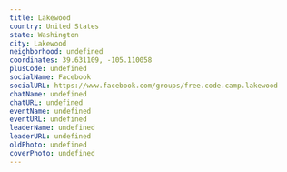 ```yaml
---
title: Lakewood
country: United States
state: Washington
city: Lakewood
neighborhood: undefined
coordinates: 39.631109, -105.110058
plusCode: undefined
socialName: Facebook
socialURL: https://www.facebook.com/groups/free.code.camp.lakewood
chatName: undefined
chatURL: undefined
eventName: undefined
eventURL: undefined
leaderName: undefined
leaderURL: undefined
oldPhoto: undefined
coverPhoto: undefined
---
```

